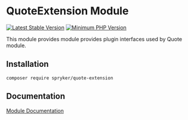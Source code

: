 # QuoteExtension Module
[![Latest Stable Version](https://poser.pugx.org/spryker/quote-extension/v/stable.svg)](https://packagist.org/packages/spryker/quote-extension)
[![Minimum PHP Version](https://img.shields.io/badge/php-%3E%3D%207.4-8892BF.svg)](https://php.net/)

This module provides module provides plugin interfaces used by Quote module.

## Installation

```
composer require spryker/quote-extension
```

## Documentation

[Module Documentation](https://academy.spryker.com/developing_with_spryker/module_guide/modules.html)
